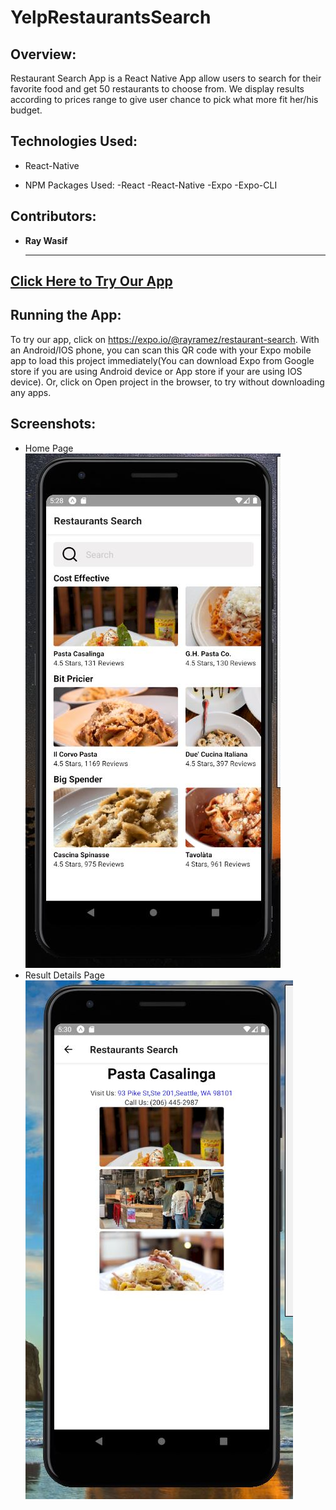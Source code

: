 # YelpRestaurantsSearch

## Overview:

Restaurant Search App is a React Native App allow users to search for their favorite food and get 50 restaurants to choose from. We display results according to prices range to give user chance to pick what more fit her/his budget.

## Technologies Used:

- React-Native

- NPM Packages Used:
  -React
  -React-Native
  -Expo
  -Expo-CLI

## Contributors:

- <strong>Ray Wasif</strong>
  <hr>

## [Click Here to Try Our App](https://expo.io/@rayramez/restaurant-search)

## Running the App:

To try our app, click on https://expo.io/@rayramez/restaurant-search. With an Android/IOS phone, you can scan this QR code with your Expo mobile app to load this project immediately(You can download Expo from Google store if you are using Android device or App store if your are using IOS device). Or, click on Open project in the browser, to try without downloading any apps.

## Screenshots:

- Home Page
  ![](images/Restaurant-HomePage-RN-App.JPG)
- Result Details Page
  ![](images/Restaurant-ResultPage-RN-App.JPG)
